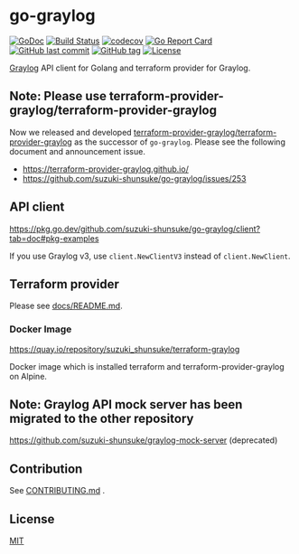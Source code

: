 # go-graylog

[![GoDoc](http://img.shields.io/badge/go-documentation-blue.svg?style=flat-square)](https://pkg.go.dev/github.com/suzuki-shunsuke/go-graylog)
[![Build Status](https://cloud.drone.io/api/badges/suzuki-shunsuke/go-graylog/status.svg)](https://cloud.drone.io/suzuki-shunsuke/go-graylog)
[![codecov](https://codecov.io/gh/suzuki-shunsuke/go-graylog/branch/master/graph/badge.svg)](https://codecov.io/gh/suzuki-shunsuke/go-graylog)
[![Go Report Card](https://goreportcard.com/badge/github.com/suzuki-shunsuke/go-graylog)](https://goreportcard.com/report/github.com/suzuki-shunsuke/go-graylog)
[![GitHub last commit](https://img.shields.io/github/last-commit/suzuki-shunsuke/go-graylog.svg)](https://github.com/suzuki-shunsuke/go-graylog)
[![GitHub tag](https://img.shields.io/github/tag/suzuki-shunsuke/go-graylog.svg)](https://github.com/suzuki-shunsuke/go-graylog/releases)
[![License](http://img.shields.io/badge/license-mit-blue.svg?style=flat-square)](https://raw.githubusercontent.com/suzuki-shunsuke/go-graylog/master/LICENSE)

[Graylog](https://www.graylog.org/) API client for Golang and terraform provider for Graylog.

## Note: Please use terraform-provider-graylog/terraform-provider-graylog

Now we released and developed [terraform-provider-graylog/terraform-provider-graylog](https://github.com/terraform-provider-graylog/terraform-provider-graylog) as the successor of `go-graylog`.
Please see the following document and announcement issue.

* https://terraform-provider-graylog.github.io/
* https://github.com/suzuki-shunsuke/go-graylog/issues/253

## API client

https://pkg.go.dev/github.com/suzuki-shunsuke/go-graylog/client?tab=doc#pkg-examples

If you use Graylog v3, use `client.NewClientV3` instead of `client.NewClient`.

## Terraform provider

Please see [docs/README.md](docs/README.md).

### Docker Image

https://quay.io/repository/suzuki_shunsuke/terraform-graylog

Docker image which is installed terraform and terraform-provider-graylog on Alpine.

## Note: Graylog API mock server has been migrated to the other repository

https://github.com/suzuki-shunsuke/graylog-mock-server (deprecated)

## Contribution

See [CONTRIBUTING.md](CONTRIBUTING.md) .

## License

[MIT](LICENSE)
